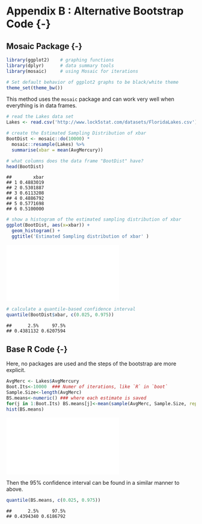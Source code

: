 # Appendix B : Alternative Bootstrap Code {-}



## Mosaic Package {-}


```r
library(ggplot2)    # graphing functions
library(dplyr)      # data summary tools
library(mosaic)     # using Mosaic for iterations

# Set default behavior of ggplot2 graphs to be black/white theme
theme_set(theme_bw())
```

This method uses the `mosaic` package and can work very well when everything is in data frames.


```r
# read the Lakes data set
Lakes <- read.csv('http://www.lock5stat.com/datasets/FloridaLakes.csv')

# create the Estimated Sampling Distribution of xbar
BootDist <- mosaic::do(10000) * 
  mosaic::resample(Lakes) %>% 
  summarise(xbar = mean(AvgMercury))

# what columns does the data frame "BootDist" have?
head(BootDist)
```

```
##        xbar
## 1 0.4883019
## 2 0.5301887
## 3 0.6113208
## 4 0.4886792
## 5 0.5771698
## 6 0.5100000
```

```r
# show a histogram of the estimated sampling distribution of xbar
ggplot(BootDist, aes(x=xbar)) +
  geom_histogram() + 
  ggtitle('Estimated Sampling distribution of xbar' )
```

![](97_Appendix_A_Alternative_Bootstrap_Methods_files/figure-latex/unnamed-chunk-3-1.pdf)<!-- --> 

```r
# calculate a quantile-based confidence interval
quantile(BootDist$xbar, c(0.025, 0.975))
```

```
##      2.5%     97.5% 
## 0.4381132 0.6207594
```

## Base R Code {-}

Here, no packages are used and the steps of the bootstrap are more explicit.


```r
AvgMerc <- Lakes$AvgMercury
Boot.Its<-10000  ### Numer of iterations, like `R` in `boot`
Sample.Size<-length(AvgMerc)
BS.means<-numeric() ### where each estimate is saved
for(j in 1:Boot.Its) BS.means[j]<-mean(sample(AvgMerc, Sample.Size, replace=T))
hist(BS.means)
```

![](97_Appendix_A_Alternative_Bootstrap_Methods_files/figure-latex/unnamed-chunk-4-1.pdf)<!-- --> 

Then the 95% confidence interval can be found in a similar manner to above.


```r
quantile(BS.means, c(0.025, 0.975))
```

```
##      2.5%     97.5% 
## 0.4394340 0.6186792
```
